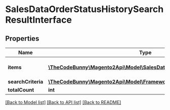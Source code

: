 # SalesDataOrderStatusHistorySearchResultInterface

## Properties
Name | Type | Description | Notes
------------ | ------------- | ------------- | -------------
**items** | [**\TheCodeBunny\Magento2Api\Model\SalesDataOrderStatusHistoryInterface[]**](SalesDataOrderStatusHistoryInterface.md) | Array of collection items. | 
**searchCriteria** | [**\TheCodeBunny\Magento2Api\Model\FrameworkSearchCriteriaInterface**](FrameworkSearchCriteriaInterface.md) |  | 
**totalCount** | **int** | Total count. | 

[[Back to Model list]](../README.md#documentation-for-models) [[Back to API list]](../README.md#documentation-for-api-endpoints) [[Back to README]](../README.md)


